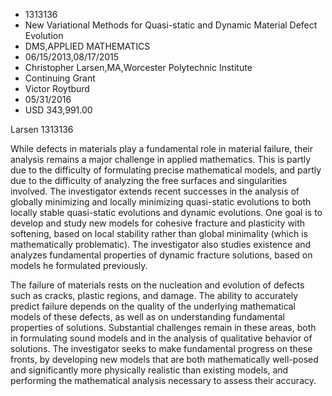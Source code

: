 
* 1313136
* New Variational Methods for Quasi-static and Dynamic Material Defect Evolution
* DMS,APPLIED MATHEMATICS
* 06/15/2013,08/17/2015
* Christopher Larsen,MA,Worcester Polytechnic Institute
* Continuing Grant
* Victor Roytburd
* 05/31/2016
* USD 343,991.00

Larsen 1313136

While defects in materials play a fundamental role in material failure, their
analysis remains a major challenge in applied mathematics. This is partly due to
the difficulty of formulating precise mathematical models, and partly due to the
difficulty of analyzing the free surfaces and singularities involved. The
investigator extends recent successes in the analysis of globally minimizing and
locally minimizing quasi-static evolutions to both locally stable quasi-static
evolutions and dynamic evolutions. One goal is to develop and study new models
for cohesive fracture and plasticity with softening, based on local stability
rather than global minimality (which is mathematically problematic). The
investigator also studies existence and analyzes fundamental properties of
dynamic fracture solutions, based on models he formulated previously.

The failure of materials rests on the nucleation and evolution of defects such
as cracks, plastic regions, and damage. The ability to accurately predict
failure depends on the quality of the underlying mathematical models of these
defects, as well as on understanding fundamental properties of solutions.
Substantial challenges remain in these areas, both in formulating sound models
and in the analysis of qualitative behavior of solutions. The investigator seeks
to make fundamental progress on these fronts, by developing new models that are
both mathematically well-posed and significantly more physically realistic than
existing models, and performing the mathematical analysis necessary to assess
their accuracy.
